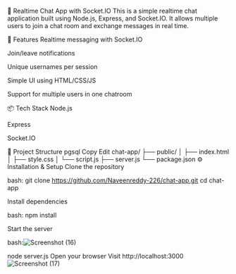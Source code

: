 🔌 Realtime Chat App with Socket.IO
This is a simple realtime chat application built using Node.js, Express, and Socket.IO. It allows multiple users to join a chat room and exchange messages in real time.

🚀 Features
Realtime messaging with Socket.IO

Join/leave notifications

Unique usernames per session

Simple UI using HTML/CSS/JS

Support for multiple users in one chatroom

📦 Tech Stack
Node.js

Express

Socket.IO

📁 Project Structure
pgsql
Copy
Edit
chat-app/
├── public/
│   ├── index.html
│   ├── style.css
│   └── script.js
├── server.js
└── package.json
⚙️ Installation & Setup
Clone the repository

bash:
git clone https://github.com/Naveenreddy-226/chat-app.git
cd chat-app

Install dependencies

bash:
npm install

Start the server

bash:![Screenshot (16)](https://github.com/user-attachments/assets/db9c62eb-b8e3-430a-b809-7b36efd4c4a8)

node server.js
Open your browser
Visit http://localhost:3000
![Screenshot (17)](https://github.com/user-attachments/assets/75195d06-c16d-4c90-8ad0-87550d40ec59)

